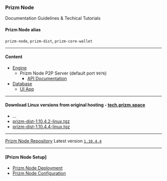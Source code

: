 ### Prizm Node
Documentation Guidelines & Techical Tutorials

#### Prizm Node alias
`prizm-node`, `prizm-dist`, `prizm-core-wallet`


---
#### Content
  - [Engine](./prizm_node_engine.md)
    - Prizm Node P2P Server (default port `9976`)
      - [API Documentation](./prizm_node_api_docs/README.md)
  - [Database](./prizm_node_parts/prizm_node_database/README.md)
    - [UI App](./prizm_node_parts/prizm_node_ui_app/README.md)

---
#### Download Linux versions from original hosting - [tech.prizm.space](http://tech.prizm.space/)
- ...
- [prizm-dist-1.10.4.2-linux.tgz](http://tech.prizm.space/files/prizm-dist-1.10.4.2-linux.tgz)
- [prizm-dist-1.10.4.4-linux.tgz](http://tech.prizm.space/files/prizm-dist-1.10.4.4-linux.tgz)


---
[Prizm Node Repository](../prizm_node)
Latest version [`1.10.4.4`](http://tech.prizm.space/files/prizm-dist-1.10.4.4-linux.tgz)


---
#### [Prizm Node Setup]
- [Prizm Node Deployment](./setup/prizm_node_deployment.md)
- [Prizm Node Configuration](./setup/prizm_node_configuration.md)

